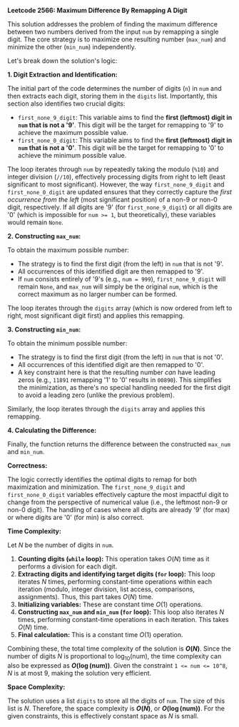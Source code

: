 **Leetcode 2566: Maximum Difference By Remapping A Digit**

This solution addresses the problem of finding the maximum difference between two numbers derived from the input `num` by remapping a single digit. The core strategy is to maximize one resulting number (`max_num`) and minimize the other (`min_num`) independently.

Let's break down the solution's logic:

**1. Digit Extraction and Identification:**

The initial part of the code determines the number of digits (`n`) in `num` and then extracts each digit, storing them in the `digits` list. Importantly, this section also identifies two crucial digits:

* `first_none_9_digit`: This variable aims to find the **first (leftmost) digit in `num` that is not a '9'**. This digit will be the target for remapping to '9' to achieve the maximum possible value.
* `first_none_0_digit`: This variable aims to find the **first (leftmost) digit in `num` that is not a '0'**. This digit will be the target for remapping to '0' to achieve the minimum possible value.

The loop iterates through `num` by repeatedly taking the modulo (`%10`) and integer division (`//10`), effectively processing digits from right to left (least significant to most significant). However, the way `first_none_9_digit` and `first_none_0_digit` are updated ensures that they correctly capture the *first occurrence from the left* (most significant position) of a non-9 or non-0 digit, respectively. If all digits are '9' (for `first_none_9_digit`) or all digits are '0' (which is impossible for `num >= 1`, but theoretically), these variables would remain `None`.

**2. Constructing `max_num`:**

To obtain the maximum possible number:
* The strategy is to find the first digit (from the left) in `num` that is not '9'.
* All occurrences of this identified digit are then remapped to '9'.
* If `num` consists entirely of '9's (e.g., `num = 999`), `first_none_9_digit` will remain `None`, and `max_num` will simply be the original `num`, which is the correct maximum as no larger number can be formed.

The loop iterates through the `digits` array (which is now ordered from left to right, most significant digit first) and applies this remapping.

**3. Constructing `min_num`:**

To obtain the minimum possible number:
* The strategy is to find the first digit (from the left) in `num` that is not '0'.
* All occurrences of this identified digit are then remapped to '0'.
* A key constraint here is that the resulting number *can* have leading zeros (e.g., `11891` remapping '1' to '0' results in `00890`). This simplifies the minimization, as there's no special handling needed for the first digit to avoid a leading zero (unlike the previous problem).

Similarly, the loop iterates through the `digits` array and applies this remapping.

**4. Calculating the Difference:**

Finally, the function returns the difference between the constructed `max_num` and `min_num`.

**Correctness:**

The logic correctly identifies the optimal digits to remap for both maximization and minimization. The `first_none_9_digit` and `first_none_0_digit` variables effectively capture the most impactful digit to change from the perspective of numerical value (i.e., the leftmost non-9 or non-0 digit). The handling of cases where all digits are already '9' (for max) or where digits are '0' (for min) is also correct.

**Time Complexity:**

Let $N$ be the number of digits in `num`.
1.  **Counting digits (`while` loop):** This operation takes $O(N)$ time as it performs a division for each digit.
2.  **Extracting digits and identifying target digits (`for` loop):** This loop iterates $N$ times, performing constant-time operations within each iteration (modulo, integer division, list access, comparisons, assignments). Thus, this part takes $O(N)$ time.
3.  **Initializing variables:** These are constant time $O(1)$ operations.
4.  **Constructing `max_num` and `min_num` (`for` loop):** This loop also iterates $N$ times, performing constant-time operations in each iteration. This takes $O(N)$ time.
5.  **Final calculation:** This is a constant time $O(1)$ operation.

Combining these, the total time complexity of the solution is **$O(N)$**. Since the number of digits $N$ is proportional to $\log_{10}(\text{num})$, the time complexity can also be expressed as **$O(\log(\text{num}))$**. Given the constraint `1 <= num <= 10^8`, $N$ is at most 9, making the solution very efficient.

**Space Complexity:**

The solution uses a list `digits` to store all the digits of `num`. The size of this list is $N$.
Therefore, the space complexity is **$O(N)$**, or **$O(\log(\text{num}))$**. For the given constraints, this is effectively constant space as $N$ is small.
